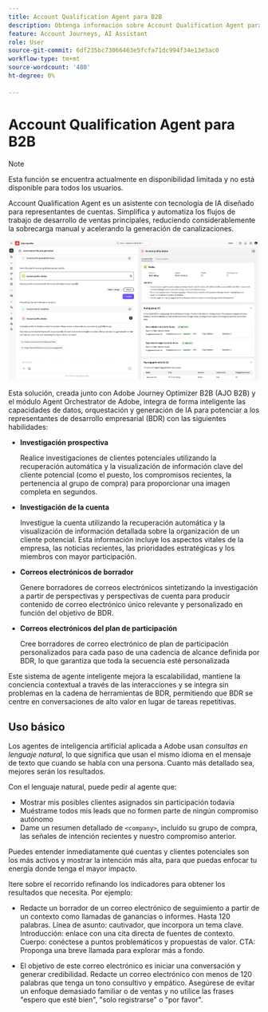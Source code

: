 ```yaml
---
title: Account Qualification Agent para B2B
description: Obtenga información sobre Account Qualification Agent para equipos de ventas B2B con tecnología de IA a fin de acelerar la generación de canalizaciones con investigaciones de clientes potenciales automatizadas, perspectivas de cuenta y borradores de correo electrónico.
feature: Account Journeys, AI Assistant
role: User
source-git-commit: 6df235bc73066463e5fcfa71dc994f34e13e3ac0
workflow-type: tm+mt
source-wordcount: '480'
ht-degree: 0%

---
```



# Account Qualification Agent para B2B

>[!NOTE]
>Esta función se encuentra actualmente en disponibilidad limitada y no está disponible para todos los usuarios.
>

Account Qualification Agent es un asistente con tecnología de IA diseñado para representantes de cuentas. Simplifica y automatiza los flujos de trabajo de desarrollo de ventas principales, reduciendo considerablemente la sobrecarga manual y acelerando la generación de canalizaciones.

![Account Qualification Agent](assets/acc-qualification-agent.png)

Esta solución, creada junto con Adobe Journey Optimizer B2B (AJO B2B) y el módulo Agent Orchestrator de Adobe, integra de forma inteligente las capacidades de datos, orquestación y generación de IA para potenciar a los representantes de desarrollo empresarial (BDR) con las siguientes habilidades:

* **Investigación prospectiva**

  Realice investigaciones de clientes potenciales utilizando la recuperación automática y la visualización de información clave del cliente potencial (como el puesto, los compromisos recientes, la pertenencia al grupo de compra) para proporcionar una imagen completa en segundos.


* **Investigación de la cuenta**

  Investigue la cuenta utilizando la recuperación automática y la visualización de información detallada sobre la organización de un cliente potencial. Esta información incluye los aspectos vitales de la empresa, las noticias recientes, las prioridades estratégicas y los miembros con mayor participación.

* **Correos electrónicos de borrador**

  Genere borradores de correos electrónicos sintetizando la investigación a partir de perspectivas y perspectivas de cuenta para producir contenido de correo electrónico único relevante y personalizado en función del objetivo de BDR.

* **Correos electrónicos del plan de participación**

  Cree borradores de correo electrónico de plan de participación personalizados para cada paso de una cadencia de alcance definida por BDR, lo que garantiza que toda la secuencia esté personalizada


Este sistema de agente inteligente mejora la escalabilidad, mantiene la conciencia contextual a través de las interacciones y se integra sin problemas en la cadena de herramientas de BDR, permitiendo que BDR se centre en conversaciones de alto valor en lugar de tareas repetitivas.

## Uso básico

Los agentes de inteligencia artificial aplicada a Adobe usan _consultas en lenguaje natural_, lo que significa que usan el mismo idioma en el mensaje de texto que cuando se habla con una persona. Cuanto más detallado sea, mejores serán los resultados.

Con el lenguaje natural, puede pedir al agente que:

* Mostrar mis posibles clientes asignados sin participación todavía
* Muéstrame todos mis leads que no formen parte de ningún compromiso autónomo
* Dame un resumen detallado de `<company>`, incluido su grupo de compra, las señales de intención recientes y nuestro compromiso anterior.

Puedes entender inmediatamente qué cuentas y clientes potenciales son los más activos y mostrar la intención más alta, para que puedas enfocar tu energía donde tenga el mayor impacto.

Itere sobre el recorrido refinando los indicadores para obtener los resultados que necesita. Por ejemplo:

* Redacte un borrador de un correo electrónico de seguimiento a partir de un contexto como llamadas de ganancias o informes. Hasta 120 palabras. Línea de asunto: cautivador, que incorpora un tema clave. Introducción: enlace con una cita directa de fuentes de contexto. Cuerpo: conéctese a puntos problemáticos y propuestas de valor. CTA: Proponga una breve llamada para explorar más a fondo.

* El objetivo de este correo electrónico es iniciar una conversación y generar credibilidad. Redacte un correo electrónico con menos de 120 palabras que tenga un tono consultivo y empático. Asegúrese de evitar un enfoque demasiado familiar o de ventas y no utilice las frases &quot;espero que esté bien&quot;, &quot;solo registrarse&quot; o &quot;por favor&quot;.
